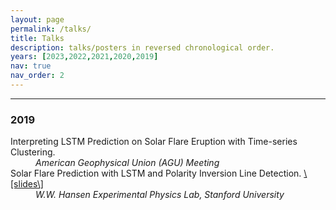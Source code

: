 ```yaml
---
layout: page
permalink: /talks/
title: Talks
description: talks/posters in reversed chronological order. 
years: [2023,2022,2021,2020,2019]
nav: true
nav_order: 2
---
```







<hr>
<h3>2019</h3>

<dl>
    <dt>
    Interpreting LSTM Prediction on Solar Flare Eruption with Time-series Clustering.
    </dt>
    <dd>
    <em>American Geophysical Union (AGU) Meeting</em>
    </dd>
    <dt>
    Solar Flare Prediction with LSTM and Polarity Inversion Line Detection. <a href="husun0822.github.io/assets/pdf/talks/2019-Stanford-Talk.pdf"> \[slides\]</a>
    </dt>    
    <dd>
    <em>W.W. Hansen Experimental Physics Lab, Stanford University</em> 
    </dd>
</dl>

